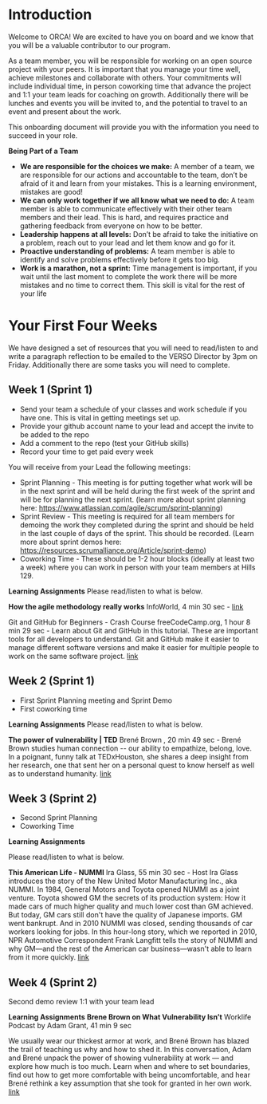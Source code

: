# Introduction

Welcome to ORCA! We are excited to have you on board and we know that you will be a valuable contributor to our program.

As a team member, you will be responsible for working on an open source project with your peers. It is important that you manage your time well, achieve milestones and collaborate with others. Your commitments will include individual time, in person coworking time that advance the project and 1:1 your team leads for coaching on growth. Additionally there will be lunches and events you will be invited to, and the potential to travel to an event and present about the work. 

This onboarding document will provide you with the information you need to succeed in your role.

**Being Part of a Team**

* **We are responsible for the choices we make:** A member of a team, we are responsible for our actions and accountable to the team, don’t be afraid of it and learn from your mistakes. This is a learning environment, mistakes are good!
* **We can only work together if we all know what we need to do:** A team member is able to communicate effectively with their other team members and their lead. This is hard, and requires practice and gathering feedback from everyone on how to be better.
* **Leadership happens at all levels:** Don’t be afraid to take the initiative on a problem, reach out to your lead and let them know and go for it.
* **Proactive understanding of problems:** A team member is able to identify and solve problems effectively before it gets too big. 
* **Work is a marathon, not a sprint:** Time management is important, if you wait until the last moment to complete the work there will be more mistakes and no time to correct them. This skill is vital for the rest of your life

# Your First Four Weeks

We have designed a set of resources that you will need to read/listen to and write a paragraph reflection to be emailed to the VERSO Director by 3pm on Friday. Additionally there are some tasks you will need to complete.

## Week 1 (Sprint 1)
* Send your team a schedule of your classes and work schedule if you have one. This is vital in getting meetings set up.
* Provide your github account name to your lead and accept the invite to be added to the repo
* Add a comment to the repo (test your GitHub skills)
* Record your time to get paid every week
  
You will receive from your Lead the following meetings:
* Sprint Planning - This meeting is for putting together what work will be in the next sprint and will be held during the first week of the sprint and will be for planning the next sprint. (learn more about sprint planning here: https://www.atlassian.com/agile/scrum/sprint-planning)
* Sprint Review - This meeting is required for all team members for demoing the work they completed during the sprint and should be held in the last couple of days of the sprint. This should be recorded. (Learn more about sprint demos here: https://resources.scrumalliance.org/Article/sprint-demo)
* Coworking Time - These should be 1-2 hour blocks (ideally at least two a week) where you can work in person with your team members at Hills 129. 

**Learning Assignments**
Please read/listen to what is below. 

**How the agile methodology really works** InfoWorld, 
4 min 30 sec - 
[link](https://www.youtube.com/watch?v=1iccpf2eN1Q)

Git and GitHub for Beginners - Crash Course
freeCodeCamp.org, 
1 hour 8 min 29 sec - 
Learn about Git and GitHub in this tutorial. These are important tools for all developers to understand. Git and GitHub make it easier to manage different software versions and make it easier for multiple people to work on the same software project.
[link](https://www.youtube.com/watch?v=RGOj5yH7evk)


## Week 2  (Sprint 1)
* First Sprint Planning meeting and Sprint Demo
* First coworking time

**Learning Assignments**
Please read/listen to what is below. 

**​​The power of vulnerability | TED**
Brené Brown , 
20 min 49 sec - 
Brené Brown studies human connection -- our ability to empathize, belong, love. In a poignant, funny talk at TEDxHouston, she shares a deep insight from her research, one that sent her on a personal quest to know herself as well as to understand humanity. 
[link](https://www.youtube.com/watch?v=iCvmsMzlF7o)

## Week 3 (Sprint 2)
* Second Sprint Planning
* Coworking Time

**Learning Assignments**

Please read/listen to what is below. 

**This American Life - NUMMI**  Ira Glass, 
55 min 30 sec - 
Host Ira Glass introduces the story of the New United Motor Manufacturing Inc., aka NUMMI. In 1984, General Motors and Toyota opened NUMMI as a joint venture. Toyota showed GM the secrets of its production system: How it made cars of much higher quality and much lower cost than GM achieved. But today, GM cars still don't have the quality of Japanese imports. GM went bankrupt. And in 2010 NUMMI was closed, sending thousands of car workers looking for jobs. In this hour-long story, which we reported in 2010, NPR Automotive Correspondent Frank Langfitt tells the story of NUMMI and why GM—and the rest of the American car business—wasn't able to learn from it more quickly. 
[link](https://www.thisamericanlife.org/561/nummi-2015)

## Week 4 (Sprint 2)
Second demo review
1:1 with your team lead

**Learning Assignments**
**Brene Brown on What Vulnerability Isn’t**
Worklife Podcast by Adam Grant, 
41 min 9 sec

We usually wear our thickest armor at work, and Brené Brown has blazed the trail of teaching us why and how to shed it. In this conversation, Adam and Brené unpack the power of showing vulnerability at work — and explore how much is too much. Learn when and where to set boundaries, find out how to get more comfortable with being uncomfortable, and hear Brené rethink a key assumption that she took for granted in her own work. 
[link](https://open.spotify.com/episode/2WSsAxkAb3DCjqVmQFIeH1?si=8ca8127cf3d74d07)
